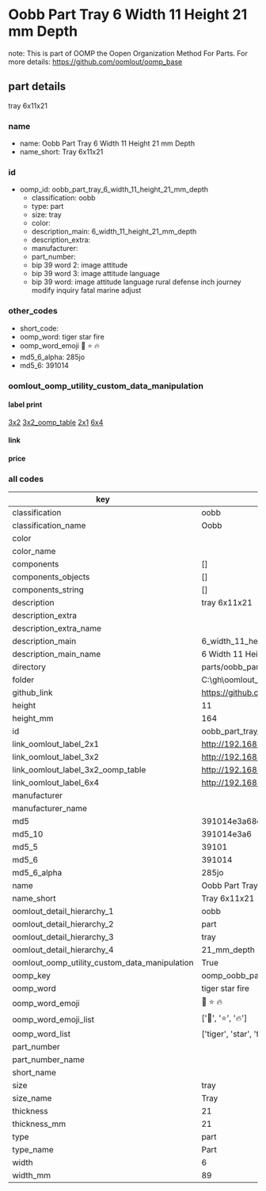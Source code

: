 # Oobb Part Tray 6 Width 11 Height 21 mm Depth  

note: This is part of OOMP the Oopen Organization Method For Parts. For more details: https://github.com/oomlout/oomp_base

##  part details
  



tray 6x11x21



### name
* name: Oobb Part Tray 6 Width 11 Height 21 mm Depth
* name_short: Tray 6x11x21 
### id
* oomp_id: oobb_part_tray_6_width_11_height_21_mm_depth
  * classification: oobb
  * type: part
  * size: tray
  * color: 
  * description_main: 6_width_11_height_21_mm_depth
  * description_extra: 
  * manufacturer: 
  * part_number: 
  * bip 39 word 2: image attitude
  * bip 39 word 3: image attitude language
  * bip 39 word: image attitude language rural defense inch journey modify inquiry fatal marine adjust

### other_codes
* short_code: 
* oomp_word: tiger star fire
* oomp_word_emoji :tiger: :star: :fire:
* md5_6_alpha: 285jo
* md5_6: 391014






### oomlout_oomp_utility_custom_data_manipulation
#### label print
[3x2](http://192.168.1.245:1112/?label=oomp%20285jo)
[3x2_oomp_table](http://192.168.1.108:1112/?label=oomp%20285jo)
[2x1](http://192.168.1.242:1112/?label=oomp%20285jo)
[6x4](http://192.168.1.55:1112/?label=oomp%20285jo)    

#### link

                              

#### price







### all codes 
| key | value |  
| --- | --- |  
| classification | oobb |  
| classification_name | Oobb |  
| color |  |  
| color_name |  |  
| components | [] |  
| components_objects | [] |  
| components_string | [] |  
| description | tray 6x11x21 |  
| description_extra |  |  
| description_extra_name |  |  
| description_main | 6_width_11_height_21_mm_depth |  
| description_main_name | 6 Width 11 Height 21 mm Depth |  
| directory | parts/oobb_part_tray_6_width_11_height_21_mm_depth |  
| folder | C:\gh\oomlout_oobb_version_4_generated_parts\parts\oobb_part_tray_6_width_11_height_21_mm_depth |  
| github_link | https://github.com/oomlout/oomlout_oomp_part_src/tree/main/parts/oobb_part_tray_6_width_11_height_21_mm_depth |  
| height | 11 |  
| height_mm | 164 |  
| id | oobb_part_tray_6_width_11_height_21_mm_depth |  
| link_oomlout_label_2x1 | http://192.168.1.242:1112/?label=oomp%20285jo |  
| link_oomlout_label_3x2 | http://192.168.1.245:1112/?label=oomp%20285jo |  
| link_oomlout_label_3x2_oomp_table | http://192.168.1.108:1112/?label=oomp%20285jo |  
| link_oomlout_label_6x4 | http://192.168.1.55:1112/?label=oomp%20285jo |  
| manufacturer |  |  
| manufacturer_name |  |  
| md5 | 391014e3a68eaf0dc91cbbd8f9c3ab8a |  
| md5_10 | 391014e3a6 |  
| md5_5 | 39101 |  
| md5_6 | 391014 |  
| md5_6_alpha | 285jo |  
| name | Oobb Part Tray 6 Width 11 Height 21 mm Depth |  
| name_short | Tray 6x11x21  |  
| oomlout_detail_hierarchy_1 | oobb |  
| oomlout_detail_hierarchy_2 | part |  
| oomlout_detail_hierarchy_3 | tray |  
| oomlout_detail_hierarchy_4 | 21_mm_depth |  
| oomlout_oomp_utility_custom_data_manipulation | True |  
| oomp_key | oomp_oobb_part_tray_6_width_11_height_21_mm_depth |  
| oomp_word | tiger star fire |  
| oomp_word_emoji | :tiger: :star: :fire: |  
| oomp_word_emoji_list | [':tiger:', ':star:', ':fire:'] |  
| oomp_word_list | ['tiger', 'star', 'fire'] |  
| part_number |  |  
| part_number_name |  |  
| short_name |  |  
| size | tray |  
| size_name | Tray |  
| thickness | 21 |  
| thickness_mm | 21 |  
| type | part |  
| type_name | Part |  
| width | 6 |  
| width_mm | 89 |  
